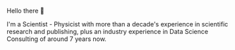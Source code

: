Hello there 👋

I'm a Scientist - Physicist with more than a decade's experience in scientific research and publishing, plus an industry experience in Data Science Consulting of around 7 years now. 










